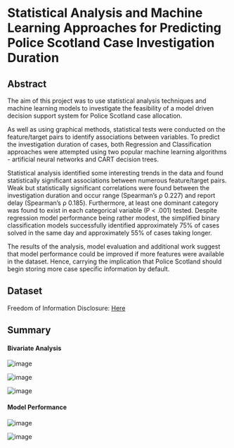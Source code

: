# Statistical Analysis and Machine Learning Approaches for Predicting Police Scotland Case Investigation Duration

## Abstract
The aim of this project was to use statistical analysis techniques and machine learning models
to investigate the feasibility of a model driven decision support system for Police Scotland case
allocation.

As well as using graphical methods, statistical tests were conducted on the feature/target pairs
to identify associations between variables. To predict the investigation duration of cases, both
Regression and Classification approaches were attempted using two popular machine learning
algorithms - artificial neural networks and CART decision trees.

Statistical analysis identified some interesting trends in the data and found statistically significant
associations between numerous feature/target pairs. Weak but statistically significant correlations
were found between the investigation duration and occur range (Spearman’s ρ 0.227) and report
delay (Spearman’s ρ 0.185). Furthermore, at least one dominant category was found to exist in
each categorical variable (P < .001) tested. Despite regression model performance being rather
modest, the simplified binary classification models successfully identified approximately 75% of
cases solved in the same day and approximately 55% of cases taking longer.

The results of the analysis, model evaluation and additional work suggest that model performance
could be improved if more features were available in the dataset. Hence, carrying the implication
that Police Scotland should begin storing more case specific information by default.

## Dataset
Freedom of Information Disclosure: [Here](https://www.scotland.police.uk/access-to-information/freedom-of-information/disclosure-log/disclosure-log-2022/february/22-0170-detected-crimes-by-reported-date-type-mmw-etc/)

## Summary

#### Bivariate Analysis
![image](https://github.com/Mezuah4/caseduration/assets/43442819/e36d133c-31ff-4db6-80a9-2ac49b79b317)

![image](https://github.com/Mezuah4/caseduration/assets/43442819/ad7aa956-d977-4862-bf5c-43ba3fc21ec3)

![image](https://github.com/Mezuah4/caseduration/assets/43442819/d6e461e7-7537-4a74-b94e-7c45741ca784)

#### Model Performance

![image](https://github.com/Mezuah4/caseduration/assets/43442819/fe6a3296-fb64-4e2b-ad1e-d88eb3813c5a)

![image](https://github.com/Mezuah4/caseduration/assets/43442819/a6a7a192-c995-401a-a325-74a4d28b284d)
